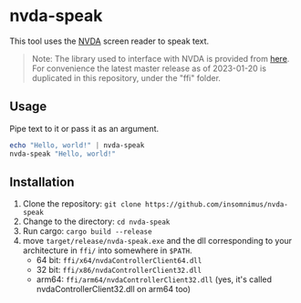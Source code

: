 # nvda-speak
This tool uses the [NVDA](https://github.com/nvaccess/nvda) screen reader to speak text.

> Note: The library used to interface with NVDA is provided from [here](https://github.com/nvaccess/nvda/tree/master/extras/controllerClient). For convenience the latest master release as of 2023-01-20 is duplicated in this repository, under the "ffi" folder.

## Usage
Pipe text to it or pass it as an argument.

```powershell
echo "Hello, world!" | nvda-speak
nvda-speak "Hello, world!"
```

## Installation
1. Clone the repository: `git clone https://github.com/insomnimus/nvda-speak`
2. Change to the directory: `cd nvda-speak`
3. Run cargo: `cargo build --release`
4. move `target/release/nvda-speak.exe` and the dll corresponding to your architecture in `ffi/` into somewhere in `$PATH`.
	- 64 bit: `ffi/x64/nvdaControllerClient64.dll`
	- 32 bit: `ffi/x86/nvdaControllerClient32.dll`
	- arm64: `ffi/arm64/nvdaControllerClient32.dll` (yes, it's called nvdaControllerClient32.dll on arm64 too)
